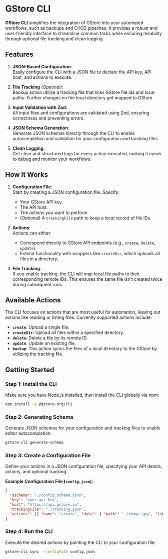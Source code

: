 # GStore CLI

**GStore CLI** simplifies the integration of GStore into your automated workflows, such as backups and CI/CD pipelines. It provides a robust and user-friendly interface to streamline common tasks while ensuring reliability through optional file tracking and clean logging.

## **Features**

1. **JSON-Based Configuration**:  
   Easily configure the CLI with a JSON file to declare the API key, API host, and actions to execute.
2. **File Tracking** _(Optional)_:  
   Backup action utilize a tracking file that links GStore file ids and local paths. Further changes on the local directory get mapped to GStore.

3. **Input Validation with Zod**:  
   All input files and configurations are validated using Zod, ensuring correctness and preventing errors.

4. **JSON Schema Generation**:  
   Generate JSON schemas directly through the CLI to enable autocompletion and validation for your configuration and tracking files.

5. **Clean Logging**:  
   Get clear and structured logs for every action executed, making it easier to debug and monitor your workflows.

## **How It Works**

1. **Configuration File**:  
   Start by creating a JSON configuration file. Specify:

   - Your GStore API key.
   - The API host.
   - The actions you want to perform.
   - (Optional) A `trackingFile` path to keep a local record of file IDs.

2. **Actions**:  
   Actions can either:

   - Correspond directly to GStore API endpoints (e.g., `create`, `delete`, `update`).
   - Extend functionality with wrappers like `createDir`, which uploads all files in a directory.

3. **File Tracking**:  
   If you enable tracking, the CLI will map local file paths to their corresponding remote IDs. This ensures the same file isn’t created twice during subsequent runs.

## **Available Actions**

The CLI focuses on actions that are most useful for automation, leaving out actions like reading or listing files. Currently supported actions include:

- **`create`**: Upload a single file.
- **`createDir`**: Upload all files within a specified directory.
- **`delete`**: Delete a file by its remote ID.
- **`update`**: Update an existing file.
- **`backup`**: This action syncs the files of a local directory to the GStore by utilizing the tracking file.

## **Getting Started**

### **Step 1: Install the CLI**

Make sure you have Node.js installed, then install the CLI globally via npm:

```bash
npm install -g @gstore-org/cli
```

### **Step 2: Generating Schema**

Generate JSON schemas for your configuration and tracking files to enable editor autocompletion:

```bash
gstore-cli generate-schema
```

### **Step 3: Create a Configuration File**

Define your actions in a JSON configuration file, specifying your API details, actions, and optional tracking.

**Example Configuration File (`config.json`):**

```json
{
  "$schema": "./config.schema.json",
  "key": "your-api-key",
  "host": "https://api.gstore.io",
  "trackingFile": "./tracking.json",
  "actions": [{ "name": "create", "data": { "path": "./image.jpg", "isPublic": true, "tags": ["image"] } }]
}
```

### **Step 4: Run the CLI**

Execute the desired actions by pointing the CLI to your configuration file:

```bash
gstore-cli sync --configPath config.json
```
